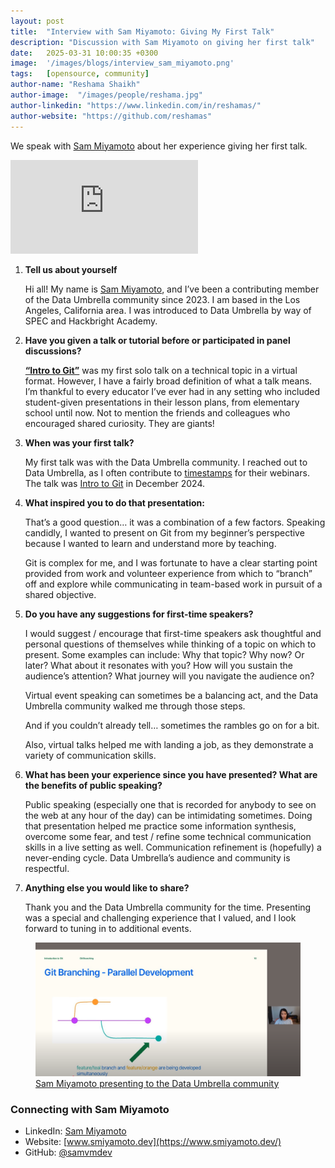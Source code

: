 ```yaml
---
layout: post
title:  "Interview with Sam Miyamoto: Giving My First Talk"
description: "Discussion with Sam Miyamoto on giving her first talk"
date:   2025-03-31 10:00:35 +0300
image:  '/images/blogs/interview_sam_miyamoto.png'
tags:   [opensource, community]
author-name: "Reshama Shaikh"
author-image:  "/images/people/reshama.jpg"
author-linkedin: "https://www.linkedin.com/in/reshamas/"
author-website: "https://github.com/reshamas"
---
```


We speak with [Sam Miyamoto](https://www.linkedin.com/in/e-samantha-miyamoto/) about her experience giving her first talk.
<p>
<iframe src="https://www.youtube.com/embed/edCiPBn_dj8" loading="lazy" frameborder="0" allowfullscreen></iframe>
</p>

1. __Tell us about yourself__

    Hi all! My name is [Sam Miyamoto](https://www.linkedin.com/in/e-samantha-miyamoto/), and I’ve been a contributing member of the Data Umbrella community since 2023. I am based in the Los Angeles, California area. I was introduced to Data Umbrella by way of SPEC and Hackbright Academy. 

2. __Have you given a talk or tutorial before or participated in panel discussions?__

    [**“Intro to Git”**](https://youtu.be/edCiPBn_dj8?si=vZCwQwDHvEGJXY6q) was my first solo talk on a technical topic in a virtual format. However, I have a fairly broad definition of what a talk means. I’m thankful to every educator I’ve ever had in any setting who included student-given presentations in their lesson plans, from elementary school until now. Not to mention the friends and colleagues who encouraged shared curiosity. They are giants!


3. __When was your first talk?__

    My first talk was with the Data Umbrella community. I reached out to Data Umbrella, as I often contribute to [timestamps](https://github.com/data-umbrella/event-transcripts/issues/92) for their webinars. The talk was [Intro to Git](https://youtu.be/edCiPBn_dj8) in December 2024.

4. __What inspired you to do that presentation:__

    That’s a good question… it was a combination of a few factors. Speaking candidly, I wanted to present on Git from my beginner’s perspective because I wanted to learn and understand more by teaching. 

    Git is complex for me, and I was fortunate to have a clear starting point provided from work and volunteer experience from which to “branch” off and explore while communicating in team-based work in pursuit of a shared objective. 

5. __Do you have any suggestions for first-time speakers?__

    I would suggest / encourage that first-time speakers ask thoughtful and personal questions of themselves while thinking of a topic on which to present. Some examples can include: Why that topic? Why now? Or later? What about it resonates with you? How will you sustain the audience’s attention? What journey will you navigate the audience on?

    Virtual event speaking can sometimes be a balancing act, and the Data Umbrella community walked me through those steps. 

    And if you couldn’t already tell… sometimes the rambles go on for a bit. 

    Also, virtual talks helped me with landing a job, as they demonstrate a variety of communication skills. 

6. __What has been your experience since you have presented? What are the benefits of public speaking?__

    Public speaking (especially one that is recorded for anybody to see on the web at any hour of the day) can be intimidating sometimes. Doing that presentation helped me practice some information synthesis, overcome some fear, and test / refine some technical communication skills in a live setting as well. Communication refinement is (hopefully) a never-ending cycle. Data Umbrella’s audience and community is respectful. 

7. __Anything else you would like to share?__

    Thank you and the Data Umbrella community for the time. Presenting was a special and challenging experience that I valued, and I look forward to tuning in to additional events.

<figure>
    <img src="/images/blogs/sam_screenshot.png" alt="Sam Miyamoto  on git branching" max-width="50%" max-height="50%" />
    <figcaption>
    <a href="https://youtu.be/edCiPBn_dj8"> Sam Miyamoto presenting to the Data Umbrella community </a>
    </figcaption>
</figure>

### Connecting with Sam Miyamoto

- LinkedIn: [Sam Miyamoto](https://www.linkedin.com/in/e-samantha-miyamoto/) 
- Website: [www.smiyamoto.dev](https://www.smiyamoto.dev/) 
- GitHub: [@samvmdev](https://github.com/samvmdev)

